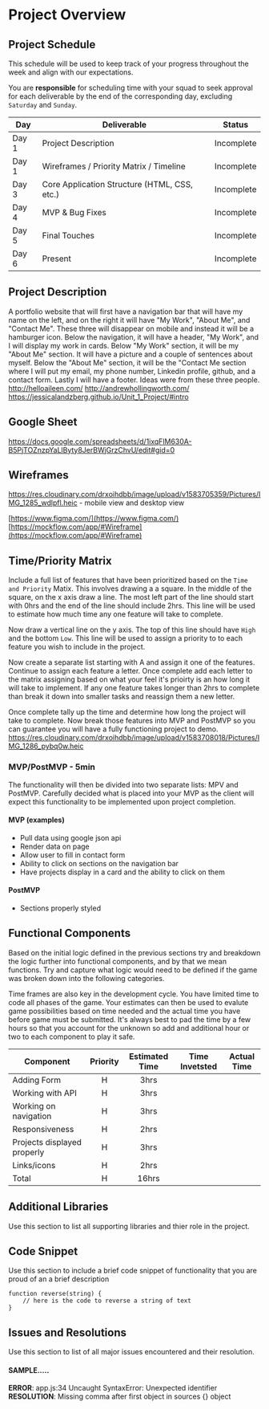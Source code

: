 # Project Overview

## Project Schedule

This schedule will be used to keep track of your progress throughout the week and align with our expectations.  

You are **responsible** for scheduling time with your squad to seek approval for each deliverable by the end of the corresponding day, excluding `Saturday` and `Sunday`.

|  Day | Deliverable | Status
|---|---| ---|
|Day 1| Project Description | Incomplete
|Day 1| Wireframes / Priority Matrix / Timeline | Incomplete
|Day 3| Core Application Structure (HTML, CSS, etc.) | Incomplete
|Day 4| MVP & Bug Fixes | Incomplete
|Day 5| Final Touches | Incomplete
|Day 6| Present | Incomplete


## Project Description

A portfolio website that will first have a navigation bar that will have my name on the left, and on the right it will have "My Work", "About Me", and "Contact Me". These three will disappear on mobile and instead it will be a hamburger icon. Below the navigation, it will have a header, "My Work", and I will display my work in cards. Below "My Work" section, it will be my "About Me" section. It will have a picture and a couple of sentences about myself. Below the "About Me" section, it will be the "Contact Me section where I will put my email, my phone number, Linkedin profile, github, and a contact form. Lastly I will have a footer. 
Ideas were from these three people.
http://helloaileen.com/
http://andrewhollingworth.com/
https://jessicalandzberg.github.io/Unit_1_Project/#intro
## Google Sheet

https://docs.google.com/spreadsheets/d/1ixqFlM630A-B5PjTOZnzpYaLlByty8JerBWjGrzChvU/edit#gid=0

## Wireframes

https://res.cloudinary.com/drxoihdbb/image/upload/v1583705359/Pictures/IMG_1285_wdlpfl.heic - mobile view and desktop view

[https://www.figma.com/](https://www.figma.com/)
[https://mockflow.com/app/#Wireframe](https://mockflow.com/app/#Wireframe)

## Time/Priority Matrix 

Include a full list of features that have been prioritized based on the `Time and Priority` Matix.  This involves drawing a a square.  In the middle of the square, on the x axis draw a line.  The most left part of the line should start with 0hrs and the end of the line should include 2hrs.  This line will be used to estimate how much time any one feature will take to complete. 

Now draw a vertical line on the y axis.  The top of this line should have `High` and the bottom `Low`.  This line will be used to assign a priority to to each feature you wish to include in the project.  

Now create a separate list starting with A and assign it one of the features.  Continue to assign each feature a letter.  Once complete add each letter to the matrix assigning based on what your feel it's prioirty is an how long it will take to implement. If any one feature takes longer than 2hrs to complete than break it down into smaller tasks and reassign them a new letter. 

Once complete tally up the time and determine how long the project will take to complete. Now break those features into MVP and PostMVP so you can guarantee you will have a fully functioning project to demo. 
https://res.cloudinary.com/drxoihdbb/image/upload/v1583708018/Pictures/IMG_1286_pybq0w.heic

### MVP/PostMVP - 5min

The functionality will then be divided into two separate lists: MPV and PostMVP.  Carefully decided what is placed into your MVP as the client will expect this functionality to be implemented upon project completion.  

#### MVP (examples)

- Pull data using google json api
- Render data on page 
- Allow user to fill in contact form
- Ability to click on sections on the navigation bar
- Have projects display in a card and the ability to click on them

#### PostMVP 

- Sections properly styled

## Functional Components

Based on the initial logic defined in the previous sections try and breakdown the logic further into functional components, and by that we mean functions.  Try and capture what logic would need to be defined if the game was broken down into the following categories.

Time frames are also key in the development cycle.  You have limited time to code all phases of the game.  Your estimates can then be used to evalute game possibilities based on time needed and the actual time you have before game must be submitted. It's always best to pad the time by a few hours so that you account for the unknown so add and additional hour or two to each component to play it safe.

| Component | Priority | Estimated Time | Time Invetsted | Actual Time |
| --- | :---: |  :---: | :---: | :---: |
| Adding Form | H | 3hrs|  |  |
| Working with API | H | 3hrs| | |
| Working on navigation | H | 3hrs| | |
| Responsiveness| H | 2hrs | | |
| Projects displayed properly| H | 3hrs| | |
| Links/icons | H | 2hrs | | |
| Total | H | 16hrs|  |  |

## Additional Libraries
 Use this section to list all supporting libraries and thier role in the project. 

## Code Snippet

Use this section to include a brief code snippet of functionality that you are proud of an a brief description  

```
function reverse(string) {
	// here is the code to reverse a string of text
}
```

## Issues and Resolutions
 Use this section to list of all major issues encountered and their resolution.

#### SAMPLE.....
**ERROR**: app.js:34 Uncaught SyntaxError: Unexpected identifier                                
**RESOLUTION**: Missing comma after first object in sources {} object

